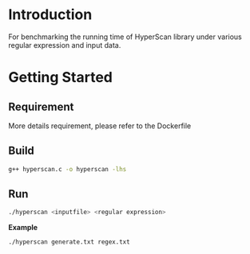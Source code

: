 # Introduction 
For benchmarking the running time of HyperScan library under various regular expression and input data.

# Getting Started

## Requirement

More details requirement, please refer to the Dockerfile 

## Build

```bash
g++ hyperscan.c -o hyperscan -lhs
```

## Run
```bash
./hyperscan <inputfile> <regular expression>
```

**Example**

```bash
./hyperscan generate.txt regex.txt
```

